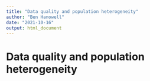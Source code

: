 ```yaml
---
title: "Data quality and population heterogeneity"
author: "Ben Hanowell"
date: "2021-10-16"
output: html_document
---
```


# Data quality and population heterogeneity
